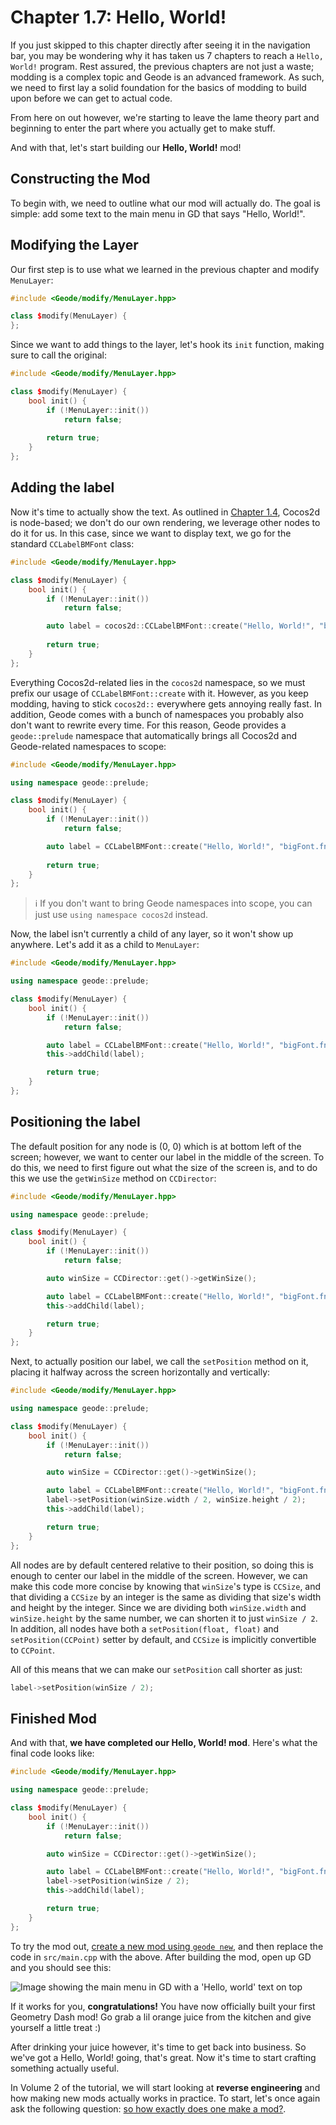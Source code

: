 # Chapter 1.7: Hello, World!

If you just skipped to this chapter directly after seeing it in the navigation bar, you may be wondering why it has taken us 7 chapters to reach a `Hello, World!` program. Rest assured, the previous chapters are not just a waste; modding is a complex topic and Geode is an advanced framework. As such, we need to first lay a solid foundation for the basics of modding to build upon before we can get to actual code.

From here on out however, we're starting to leave the lame theory part and beginning to enter the part where you actually get to make stuff.

And with that, let's start building our **Hello, World!** mod!

## Constructing the Mod

To begin with, we need to outline what our mod will actually do. The goal is simple: add some text to the main menu in GD that says "Hello, World!".

## Modifying the Layer

Our first step is to use what we learned in the previous chapter and modify `MenuLayer`:

```cpp
#include <Geode/modify/MenuLayer.hpp>

class $modify(MenuLayer) {
};
```

Since we want to add things to the layer, let's hook its `init` function, making sure to call the original:

```cpp
#include <Geode/modify/MenuLayer.hpp>

class $modify(MenuLayer) {
	bool init() {
		if (!MenuLayer::init())
			return false;
		
		return true;
	}
};
```

## Adding the label

Now it's time to actually show the text. As outlined in [Chapter 1.4](/handbook/vol1/chap1_4.md), Cocos2d is node-based; we don't do our own rendering, we leverage other nodes to do it for us. In this case, since we want to display text, we go for the standard `CCLabelBMFont` class:

```cpp
#include <Geode/modify/MenuLayer.hpp>

class $modify(MenuLayer) {
	bool init() {
		if (!MenuLayer::init())
			return false;

		auto label = cocos2d::CCLabelBMFont::create("Hello, World!", "bigFont.fnt");
		
		return true;
	}
};
```

Everything Cocos2d-related lies in the `cocos2d` namespace, so we must prefix our usage of `CCLabelBMFont::create` with it. However, as you keep modding, having to stick `cocos2d::` everywhere gets annoying really fast. In addition, Geode comes with a bunch of namespaces you probably also don't want to rewrite every time. For this reason, Geode provides a `geode::prelude` namespace that automatically brings all Cocos2d and Geode-related namespaces to scope:

```cpp
#include <Geode/modify/MenuLayer.hpp>

using namespace geode::prelude;

class $modify(MenuLayer) {
	bool init() {
		if (!MenuLayer::init())
			return false;

		auto label = CCLabelBMFont::create("Hello, World!", "bigFont.fnt");
		
		return true;
	}
};
```

> :information_source: If you don't want to bring Geode namespaces into scope, you can just use `using namespace cocos2d` instead.

Now, the label isn't currently a child of any layer, so it won't show up anywhere. Let's add it as a child to `MenuLayer`:

```cpp
#include <Geode/modify/MenuLayer.hpp>

using namespace geode::prelude;

class $modify(MenuLayer) {
	bool init() {
		if (!MenuLayer::init())
			return false;

		auto label = CCLabelBMFont::create("Hello, World!", "bigFont.fnt");
		this->addChild(label);

		return true;
	}
};
```

## Positioning the label

The default position for any node is (0, 0) which is at bottom left of the screen; however, we want to center our label in the middle of the screen. To do this, we need to first figure out what the size of the screen is, and to do this we use the `getWinSize` method on `CCDirector`:

```cpp
#include <Geode/modify/MenuLayer.hpp>

using namespace geode::prelude;

class $modify(MenuLayer) {
	bool init() {
		if (!MenuLayer::init())
			return false;

		auto winSize = CCDirector::get()->getWinSize();

		auto label = CCLabelBMFont::create("Hello, World!", "bigFont.fnt");
		this->addChild(label);

		return true;
	}
};
```

Next, to actually position our label, we call the `setPosition` method on it, placing it halfway across the screen horizontally and vertically:

```cpp
#include <Geode/modify/MenuLayer.hpp>

using namespace geode::prelude;

class $modify(MenuLayer) {
	bool init() {
		if (!MenuLayer::init())
			return false;

		auto winSize = CCDirector::get()->getWinSize();

		auto label = CCLabelBMFont::create("Hello, World!", "bigFont.fnt");
		label->setPosition(winSize.width / 2, winSize.height / 2);
		this->addChild(label);

		return true;
	}
};
```

All nodes are by default centered relative to their position, so doing this is enough to center our label in the middle of the screen. However, we can make this code more concise by knowing that `winSize`'s type is `CCSize`, and that dividing a `CCSize` by an integer is the same as dividing that size's width and height by the integer. Since we are dividing both `winSize.width` and `winSize.height` by the same number, we can shorten it to just `winSize / 2`. In addition, all nodes have both a `setPosition(float, float)` and `setPosition(CCPoint)` setter by default, and `CCSize` is implicitly convertible to `CCPoint`.

All of this means that we can make our `setPosition` call shorter as just:
```cpp
label->setPosition(winSize / 2);
```

## Finished Mod

And with that, **we have completed our Hello, World! mod**. Here's what the final code looks like:

```cpp
#include <Geode/modify/MenuLayer.hpp>

using namespace geode::prelude;

class $modify(MenuLayer) {
	bool init() {
		if (!MenuLayer::init())
			return false;

		auto winSize = CCDirector::get()->getWinSize();

		auto label = CCLabelBMFont::create("Hello, World!", "bigFont.fnt");
		label->setPosition(winSize / 2);
		this->addChild(label);

		return true;
	}
};
```

To try the mod out, [create a new mod using `geode new`](/geode/creating), and then replace the code in `src/main.cpp` with the above. After building the mod, open up GD and you should see this:

![Image showing the main menu in GD with a 'Hello, world' text on top](/assets/hello_world.png)

If it works for you, **congratulations!** You have now officially built your first Geometry Dash mod! Go grab a lil orange juice from the kitchen and give yourself a little treat :)

After drinking your juice however, it's time to get back into business. So we've got a Hello, World! going, that's great. Now it's time to start crafting something actually useful.

In Volume 2 of the tutorial, we will start looking at **reverse engineering** and how making new mods actually works in practice. To start, let's once again ask the following question: [so how exactly does one make a mod?](/handbook/vol2/chap2_1.md).
